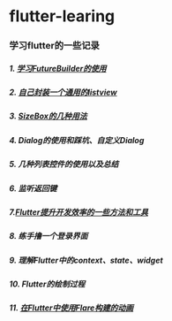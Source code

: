 # flutter-learing
### 学习flutter的一些记录


##### 1. [学习FutureBuilder的使用](https://github.com/LXD312569496/flutter-learing/blob/master/future_builder_learning/README.md)

##### 2. [自己封装一个通用的listview](https://github.com/LXD312569496/flutter-learing/blob/master/base_listview/README.md)

##### 3. [SizeBox的几种用法](https://github.com/LXD312569496/flutter-learing/blob/master/sizebox_learning/README.md)

##### 4. Dialog的使用和踩坑、自定义Dialog

##### 5. 几种列表控件的使用以及总结

##### 6. 监听返回键

##### 7.[Flutter提升开发效率的一些方法和工具](https://github.com/LXD312569496/flutter-learing/blob/master/lazy_method.md)

##### 8. 练手撸一个登录界面

##### 9. 理解Flutter中的context、state、widget

##### 10. Flutter的绘制过程

##### 11. [在Flutter中使用Flare构建的动画](https://github.com/LXD312569496/flutter-learing/blob/master/flare_learning/README.md)
